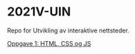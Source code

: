 # 2021V-UIN

Repo for Utvikling av interaktive nettsteder.

[Oppgave 1: HTML, CSS og JS](https://brannstroom.github.io/2021V-UIN/)
